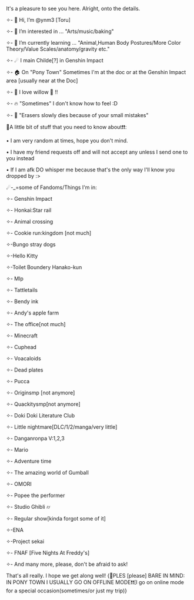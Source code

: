 It's a pleasure to see you here. Alright, onto the details.

✧- 👋 Hi, I’m @ynm3 [Toru]

✧- 👀 I’m interested in ... "Arts/music/baking"

✧- 🌱 I’m currently learning ... "Animal,Human Body Postures/More Color Theory/Value Scales/anatomy/gravity etc."

✧- ☄ I main Childe[?] in Genshin Impact

✧- 🏠 On "Pony Town" Sometimes I'm at the doc or at the Genshin Impact area [usually near at the Doc]

✧- 🌟 I love willow 🐇 !!

✧- 🔥 "Sometimes" I don't know how to feel :D

✧- 🤯 "Erasers slowly dies because of your small mistakes"

📌A little bit of stuff that you need to know about❗❗: 

• I am very random at times, hope you don't mind.

• I have my friend requests off and will not accept any unless I send one to you instead

• If I am afk DO whisper me because that's the only way I'll know you dropped by :>

☄-_=some of Fandoms/Things I'm in:

✧-  Genshin Impact

✧- Honkai:Star rail

✧- Animal crossing

✧- Cookie run:kingdom [not much]

✧-Bungo stray dogs

✧-Hello Kitty

✧-Toilet Boundery Hanako-kun

✧- Mlp

✧- Tattletails

✧- Bendy ink

✧- Andy's apple farm

✧- The office[not much]

✧- Minecraft

✧- Cuphead

✧- Voacaloids

✧- Dead plates

✧- Pucca

✧- Originsmp [not anymore]

✧- Quackitysmp[not anymore]

✧- Doki Doki Literature Club

✧- Little nightmare[DLC/1/2/manga/very little]

✧- Danganronpa V:1,2,3

✧- Mario

✧- Adventure time

✧- The amazing world of Gumball

✧- OMORI

✧- Popee the performer

✧- Studio Ghibli ⌭

✧- Regular show[kinda forgot some of it]

✧-ENA

✧-Project sekai

✧- FNAF [Five Nights At Freddy's]

✧- And many more, please, don't be afraid to ask!

That's all really. I hope we get along well!
{📌PLES [please] BARE IN MIND: IN PONY TOWN I USUALLY GO ON OFFLINE MODE❗❗[I go on online mode for a special occasion(sometimes/or just my trip)}
